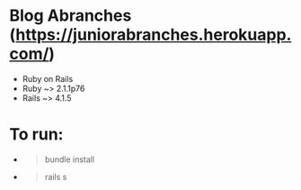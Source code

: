 # Blog Abranches (https://juniorabranches.herokuapp.com/)

* Ruby on Rails
* Ruby ~> 2.1.1p76
* Rails ~> 4.1.5

# To run:

* > bundle install
* > rails s
